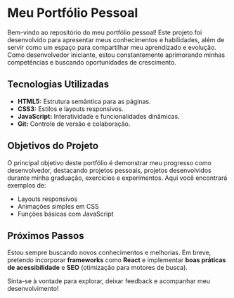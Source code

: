 # Meu Portfólio Pessoal

Bem-vindo ao repositório do meu portfólio pessoal! Este projeto foi desenvolvido para apresentar meus conhecimentos e habilidades, além de servir como um espaço para compartilhar meu aprendizado e evolução. Como desenvolvedor iniciante, estou constantemente aprimorando minhas competências e buscando oportunidades de crescimento.

## Tecnologias Utilizadas

- **HTML5:** Estrutura semântica para as páginas.
- **CSS3:** Estilos e layouts responsivos.
- **JavaScript:** Interatividade e funcionalidades dinâmicas.
- **Git:** Controle de versão e colaboração.

## Objetivos do Projeto

O principal objetivo deste portfólio é demonstrar meu progresso como desenvolvedor, destacando projetos pessoais, projetos desenvolvidos durante minha graduação, exercícios e experimentos. Aqui você encontrará exemplos de:

- Layouts responsivos
- Animações simples em CSS
- Funções básicas com JavaScript

## Próximos Passos

Estou sempre buscando novos conhecimentos e melhorias. Em breve, pretendo incorporar **frameworks** como **React** e implementar **boas práticas de acessibilidade** e **SEO** (otimização para motores de busca).

Sinta-se à vontade para explorar, deixar feedback e acompanhar meu desenvolvimento!